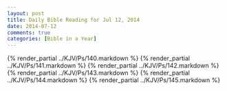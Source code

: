 ```yaml
---
layout: post
title: Daily Bible Reading for Jul 12, 2014
date: 2014-07-12
comments: true
categories: [Bible in a Year]
---
```

{% render_partial ../KJV/Ps/140.markdown %}
{% render_partial ../KJV/Ps/141.markdown %}
{% render_partial ../KJV/Ps/142.markdown %}
{% render_partial ../KJV/Ps/143.markdown %}
{% render_partial ../KJV/Ps/144.markdown %}
{% render_partial ../KJV/Ps/145.markdown %}

